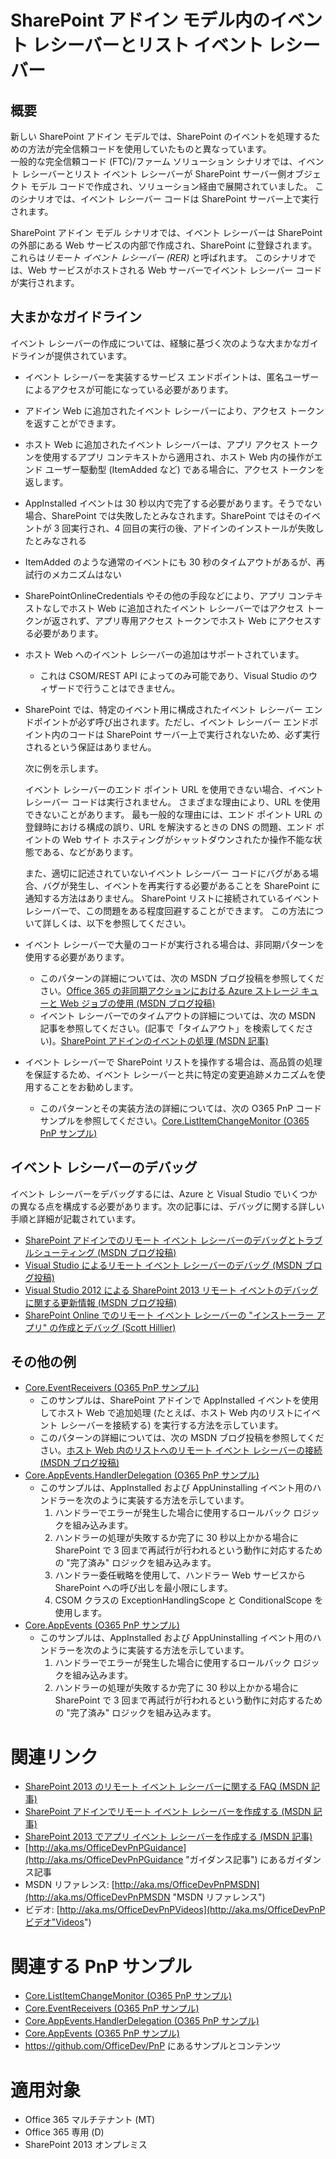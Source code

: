 SharePoint アドイン モデル内のイベント レシーバーとリスト イベント レシーバー
=======================================================================

概要
-------

新しい SharePoint アドイン モデルでは、SharePoint のイベントを処理するための方法が完全信頼コードを使用していたものと異なっています。  
一般的な完全信頼コード (FTC)/ファーム ソリューション シナリオでは、イベント レシーバーとリスト イベント レシーバーが SharePoint サーバー側オブジェクト モデル コードで作成され、ソリューション経由で展開されていました。  このシナリオでは、イベント レシーバー コードは SharePoint サーバー上で実行されます。

SharePoint アドイン モデル シナリオでは、イベント レシーバーは SharePoint の外部にある Web サービスの内部で作成され、SharePoint に登録されます。  
これらは*リモート イベント レシーバー (RER)* と呼ばれます。 このシナリオでは、Web サービスがホストされる Web サーバーでイベント レシーバー コードが実行されます。

大まかなガイドライン
---------------------

イベント レシーバーの作成については、経験に基づく次のような大まかなガイドラインが提供されています。

- イベント レシーバーを実装するサービス エンドポイントは、匿名ユーザーによるアクセスが可能になっている必要があります。
- アドイン Web に追加されたイベント レシーバーにより、アクセス トークンを返すことができます。
- ホスト Web に追加されたイベント レシーバーは、アプリ アクセス トークンを使用するアプリ コンテキストから適用され、ホスト Web 内の操作がエンド ユーザー駆動型 (ItemAdded など) である場合に、アクセス トークンを返します。
- AppInstalled イベントは 30 秒以内で完了する必要があります。そうでない場合、SharePoint では失敗したとみなされます。SharePoint ではそのイベントが 3 回実行され、4 回目の実行の後、アドインのインストールが失敗したとみなされる
- ItemAdded のような通常のイベントにも 30 秒のタイムアウトがあるが、再試行のメカニズムはない
- SharePointOnlineCredentials やその他の手段などにより、アプリ コンテキストなしでホスト Web に追加されたイベント レシーバーではアクセス トークンが返されず、アプリ専用アクセス トークンでホスト Web にアクセスする必要があります。
- ホスト Web へのイベント レシーバーの追加はサポートされています。
    + これは CSOM/REST API によってのみ可能であり、Visual Studio のウィザードで行うことはできません。
- SharePoint では、特定のイベント用に構成されたイベント レシーバー エンドポイントが必ず呼び出されます。ただし、イベント レシーバー エンドポイント内のコードは SharePoint サーバー上で実行されないため、必ず実行されるという保証はありません。
    
    次に例を示します。
    
    イベント レシーバーのエンド ポイント URL を使用できない場合、イベント レシーバー コードは実行されません。  さまざまな理由により、URL を使用できないことがあります。  最も一般的な理由には、エンド ポイント URL の登録時における構成の誤り、URL を解決するときの DNS の問題、エンド ポイントの Web サイト ホスティングがシャットダウンされたか操作不能な状態である、などがあります。

    また、適切に記述されていないイベント レシーバー コードにバグがある場合、バグが発生し、イベントを再実行する必要があることを SharePoint に通知する方法はありません。  SharePoint リストに接続されているイベント レシーバーで、この問題をある程度回避することができます。  この方法について詳しくは、以下を参照してください。  
- イベント レシーバーで大量のコードが実行される場合は、非同期パターンを使用する必要があります。
    + このパターンの詳細については、次の MSDN ブログ投稿を参照してください。[Office 365 の非同期アクションにおける Azure ストレージ キューと Web ジョブの使用 (MSDN ブログ投稿)](http://blogs.msdn.com/b/vesku/archive/2015/03/02/using-azure-storage-queues-and-webjobs-for-async-actions-in-office-365.aspx)
    + イベント レシーバーでのタイムアウトの詳細については、次の MSDN 記事を参照してください。(記事で「タイムアウト」を検索してください)。[SharePoint アドインのイベントの処理 (MSDN 記事)](https://msdn.microsoft.com/en-us/library/office/jj220048.aspx)
- イベント レシーバーで SharePoint リストを操作する場合は、高品質の処理を保証するため、イベント レシーバーと共に特定の変更追跡メカニズムを使用することをお勧めします。
    + このパターンとその実装方法の詳細については、次の O365 PnP コード サンプルを参照してください。[Core.ListItemChangeMonitor (O365 PnP サンプル)](https://github.com/OfficeDev/PnP/tree/master/Samples/Core.ListItemChangeMonitor)


イベント レシーバーのデバッグ
-------------------------
イベント レシーバーをデバッグするには、Azure と Visual Studio でいくつかの異なる点を構成する必要があります。次の記事には、デバッグに関する詳しい手順と詳細が記載されています。 
- [SharePoint アドインでのリモート イベント レシーバーのデバッグとトラブルシューティング (MSDN ブログ投稿)](https://msdn.microsoft.com/en-us/library/office/dn275975.aspx) 
- [Visual Studio によるリモート イベント レシーバーのデバッグ (MSDN ブログ投稿)](http://blogs.msdn.com/b/officeapps/archive/2013/01/03/debugging-remote-event-receivers-with-visual-studio.aspx)
- [Visual Studio 2012 による SharePoint 2013 リモート イベントのデバッグに関する更新情報 (MSDN ブログ投稿)](http://blogs.msdn.com/b/officeapps/archive/2013/03/21/update-to-debugging-sharepoint-2013-remote-events-using-visual-studio-2012.aspx)
- [SharePoint Online でのリモート イベント レシーバーの "インストーラー アプリ" の作成とデバッグ (Scott Hillier)](http://www.itunity.com/article/create-debug-remote-event-receiver-installer-apps-sharepoint-online-775)

その他の例
-------------
- [Core.EventReceivers (O365 PnP サンプル)](https://github.com/OfficeDev/PnP/tree/master/Samples/Core.EventReceivers)
    + このサンプルは、SharePoint アドインで AppInstalled イベントを使用してホスト Web で追加処理 (たとえば、ホスト Web 内のリストにイベント レシーバーを接続する) を実行する方法を示しています。
    + このパターンの詳細については、次の MSDN ブログ投稿を参照してください。[ホスト Web 内のリストへのリモート イベント レシーバーの接続 (MSDN ブログ投稿)](http://blogs.msdn.com/b/kaevans/archive/2014/02/26/attaching-remote-event-receivers-to-lists-in-the-host-web.aspx)
- [Core.AppEvents.HandlerDelegation (O365 PnP サンプル)](https://github.com/OfficeDev/PnP/tree/master/Samples/Core.AppEvents.HandlerDelegation)
    + このサンプルは、AppInstalled および AppUninstalling イベント用のハンドラーを次のように実装する方法を示しています。
        1. ハンドラーでエラーが発生した場合に使用するロールバック ロジックを組み込みます。
        2. ハンドラーの処理が失敗するか完了に 30 秒以上かかる場合に SharePoint で 3 回まで再試行が行われるという動作に対応するための "完了済み" ロジックを組み込みます。
        3. ハンドラー委任戦略を使用して、ハンドラー Web サービスから SharePoint への呼び出しを最小限にします。
        4. CSOM クラスの ExceptionHandlingScope と ConditionalScope を使用します。
- [Core.AppEvents (O365 PnP サンプル)](https://github.com/OfficeDev/PnP/tree/master/Samples/Core.AppEvents)
    + このサンプルは、AppInstalled および AppUninstalling イベント用のハンドラーを次のように実装する方法を示しています。
        1. ハンドラーでエラーが発生した場合に使用するロールバック ロジックを組み込みます。
        2. ハンドラーの処理が失敗するか完了に 30 秒以上かかる場合に SharePoint で 3 回まで再試行が行われるという動作に対応するための "完了済み" ロジックを組み込みます。

関連リンク
=============
- [SharePoint 2013 のリモート イベント レシーバーに関する FAQ (MSDN 記事)](https://msdn.microsoft.com/EN-US/library/office/dn456315.aspx)
- [SharePoint アドインでリモート イベント レシーバーを作成する (MSDN 記事)](https://msdn.microsoft.com/EN-US/library/office/jj220043.aspx)
- [SharePoint 2013 でアプリ イベント レシーバーを作成する (MSDN 記事)](https://msdn.microsoft.com/EN-US/library/office/jj220052.aspx)
- [http://aka.ms/OfficeDevPnPGuidance](http://aka.ms/OfficeDevPnPGuidance "ガイダンス記事") にあるガイダンス記事
- MSDN リファレンス: [http://aka.ms/OfficeDevPnPMSDN](http://aka.ms/OfficeDevPnPMSDN "MSDN リファレンス")
- ビデオ: [http://aka.ms/OfficeDevPnPVideos](http://aka.ms/OfficeDevPnPビデオ"Videos")

関連する PnP サンプル
===================

- [Core.ListItemChangeMonitor (O365 PnP サンプル)](https://github.com/OfficeDev/PnP/tree/master/Samples/Core.ListItemChangeMonitor)
- [Core.EventReceivers (O365 PnP サンプル)](https://github.com/OfficeDev/PnP/tree/master/Samples/Core.EventReceivers)
- [Core.AppEvents.HandlerDelegation (O365 PnP サンプル)](https://github.com/OfficeDev/PnP/tree/master/Samples/Core.AppEvents.HandlerDelegation)
- [Core.AppEvents (O365 PnP サンプル)](https://github.com/OfficeDev/PnP/tree/master/Samples/Core.AppEvents)
- https://github.com/OfficeDev/PnP にあるサンプルとコンテンツ

適用対象
==========
- Office 365 マルチテナント (MT)
- Office 365 専用 (D) 
- SharePoint 2013 オンプレミス
